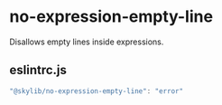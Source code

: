 # no-expression-empty-line

Disallows empty lines inside expressions.

## eslintrc.js

```ts
"@skylib/no-expression-empty-line": "error"
```

